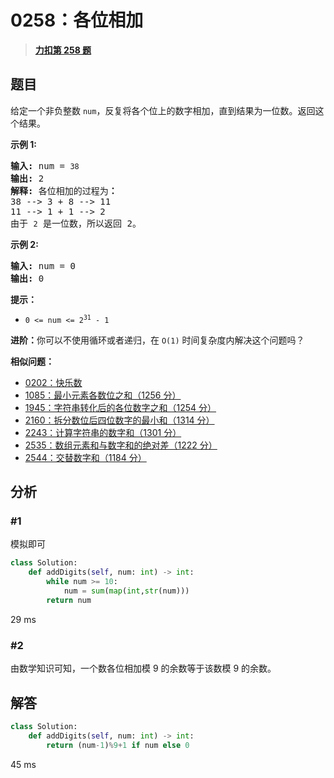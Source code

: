 # 0258：各位相加


> <u>**[力扣第 258 题](https://leetcode.cn/problems/add-digits/)**</u>

## 题目

<p>给定一个非负整数 <code>num</code>，反复将各个位上的数字相加，直到结果为一位数。返回这个结果。</p>



<p><strong>示例 1:</strong></p>

<pre>
<strong>输入:</strong> num =<strong> </strong><code>38</code>
<strong>输出:</strong> 2
<strong>解释: </strong>各位相加的过程为<strong>：
</strong>38 --&gt; 3 + 8 --&gt; 11
11 --&gt; 1 + 1 --&gt; 2
由于 <code>2</code> 是一位数，所以返回 2。
</pre>

<p><strong>示例 2:</strong></p>

<pre>
<strong>输入:</strong> num =<strong> </strong>0
<strong>输出:</strong> 0</pre>



<p><strong>提示：</strong></p>

<ul>
<li><code>0 &lt;= num &lt;= 2<sup>31</sup> - 1</code></li>
</ul>



<p><strong>进阶：</strong>你可以不使用循环或者递归，在 <code>O(1)</code> 时间复杂度内解决这个问题吗？</p>


**相似问题：**
- [0202：快乐数](/leetcode/0202)
- [1085：最小元素各数位之和（1256 分）](/leetcode/1085)
- [1945：字符串转化后的各位数字之和（1254 分）](/leetcode/1945)
- [2160：拆分数位后四位数字的最小和（1314 分）](/leetcode/2160)
- [2243：计算字符串的数字和（1301 分）](/leetcode/2243)
- [2535：数组元素和与数字和的绝对差（1222 分）](/leetcode/2535)
- [2544：交替数字和（1184 分）](/leetcode/2544)


## 分析

### #1

模拟即可

```python
class Solution:
    def addDigits(self, num: int) -> int:
        while num >= 10:
            num = sum(map(int,str(num)))
        return num
```
29 ms

### #2

由数学知识可知，一个数各位相加模 9 的余数等于该数模 9 的余数。

## 解答

```python
class Solution:
    def addDigits(self, num: int) -> int:
        return (num-1)%9+1 if num else 0
```
45 ms
